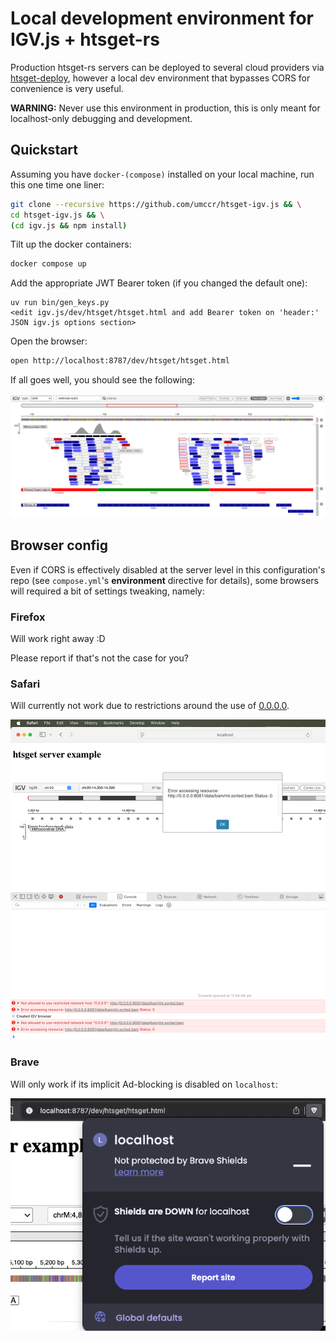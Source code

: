 # Local development environment for IGV.js + htsget-rs

Production htsget-rs servers can be deployed to several cloud providers via [htsget-deploy], however a local
dev environment that bypasses CORS for convenience is very useful.

**WARNING:** Never use this environment in production, this is only meant for localhost-only debugging and development.

## Quickstart

Assuming you have `docker-(compose)` installed on your local machine, run this one time one liner:

```sh
git clone --recursive https://github.com/umccr/htsget-igv.js && \
cd htsget-igv.js && \
(cd igv.js && npm install)
```

Tilt up the docker containers:

```sh
docker compose up
```

Add the appropriate JWT Bearer token (if you changed the default one):

```
uv run bin/gen_keys.py
<edit igv.js/dev/htsget/htsget.html and add Bearer token on 'header:' JSON igv.js options section>
```

Open the browser:

```sh
open http://localhost:8787/dev/htsget/htsget.html
```

If all goes well, you should see the following:

![htsget_allowed_regions](./doc/htsget_igv.js_with_allowed_regions_track.png)

## Browser config

Even if CORS is effectively disabled at the server level in this configuration's repo (see `compose.yml`'s **environment** directive for details), some browsers will required a bit of settings tweaking, namely:

### Firefox 

Will work right away :D

Please report if that's not the case for you?

### Safari

Will currently not work due to restrictions around the use of [0.0.0.0][0.0.0.0-day].

![safari](./doc/safari_0.0.0.0_error.png)

### Brave

Will only work if its implicit Ad-blocking is disabled on `localhost`:

![brave](./doc/brave_disable_shields_localhost.png)

<!--
Those screenshots disable all Ad-blocking, which is not great:

![brave](./doc/brave_blocking_adblocker.png)
![brave](./doc/brave_no_block.png)
-->

[htsget-deploy]: https://github.com/umccr/htsget-deploy
[0.0.0.0-day]: https://www.oligo.security/blog/0-0-0-0-day-exploiting-localhost-apis-from-the-browser

